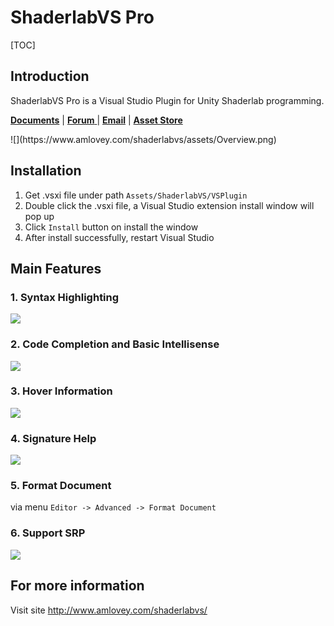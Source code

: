 ShaderlabVS Pro
====
[TOC]

##  Introduction

ShaderlabVS Pro is a Visual Studio Plugin for Unity Shaderlab programming.

<p>
<a href='http://www.amlovey.com/shaderlabvs'><strong>Documents</strong></a> | 
<a href='http://forum.unity3d.com/threads/1032139/'><strong>Forum</strong> </a> | 
<a href='mailto:amlovey@qq.com'><strong>Email</strong></a> |
<a href='https://assetstore.unity.com/packages/slug/186176?aid=1011lGoJ'><strong>Asset Store </strong> </a> 
</p>
![](https://www.amlovey.com/shaderlabvs/assets/Overview.png)


## Installation

1. Get .vsxi file under path `Assets/ShaderlabVS/VSPlugin`
2. Double click the .vsxi file, a Visual Studio extension install window will pop up
3. Click `Install` button on install the window 
4. After install successfully, restart Visual Studio

## Main Features

### 1. Syntax Highlighting

![](http://www.amlovey.com/shaderlabvs/assets/DarkTheme.png)

### 2. Code Completion and Basic Intellisense

![](http://www.amlovey.com/shaderlabvs/assets/MemeberIntelisense.png)

### 3. Hover Information

![](http://www.amlovey.com/shaderlabvs/assets/HoverInformation.png)

### 4. Signature Help

![](http://www.amlovey.com/shaderlabvs/assets/SignatureHelp.png)

### 5. Format Document

via menu `Editor -> Advanced -> Format Document` 

### 6. Support SRP

![](http://www.amlovey.com/shaderlabvs/assets/SRP.png)

## For more information

Visit site <http://www.amlovey.com/shaderlabvs/>
